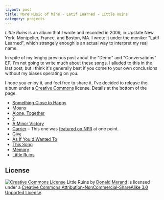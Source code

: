 ```yaml
---
layout: post
title: More Music of Mine - Latif Learned - Little Ruins
category: projects
---
```


*Little Ruins* is an album that I wrote and recorded in 2006, in Upstate New York, Montpelier, France, and Boston, MA. I wrote it under the moniker "Latif Learned", which strangely enough is an actual way to interpret my real name.

In spite of my lenghy previous post about the "Demo" and "Conversations" EP, I'm not going to write much about these songs. I alluded to this in the last post, but I think it's generally best if you come to your own conclusions without my biases operating on you.

I hope you enjoy it, and feel free to share it. I've decided to release the album under a [Creative Commons](http://creativecommons.org) license. Details at the bottom of the page.


- [Something Close to Happy](http://embed.donaldmerand.com/1342710016/01-Something-Close-to-Happy.mp3)
- [Moans](http://embed.donaldmerand.com/1342709986/02-Moans.mp3)
- [Alone, Together](http://embed.donaldmerand.com/1342710342/03-Alone-Together.mp3)
- [?](http://embed.donaldmerand.com/1342710396/04-QuestionMark.mp3)
- [A Minor Victory](http://embed.donaldmerand.com/1342710466/05-A-Minor-Victory.mp3)
- [Carrier](http://embed.donaldmerand.com/1342710543/06-Carrier.mp3) – This one was [featured on NPR](http://www.npr.org/templates/story/story.php?storyId=5298286) at one point.
- [Give](http://embed.donaldmerand.com/1342710671/07-Give.mp3)
- [As If You'd Wanted To](http://embed.donaldmerand.com/1342710725/08-As-if-You'd-Wanted-to.mp3)
- [This Song](http://embed.donaldmerand.com/1342710991/09-This-Song.mp3)
- [Memory](http://embed.donaldmerand.com/1342712345/10-Memory.mp3)
- [Little Ruins](http://embed.donaldmerand.com/1342711871/11-Little-Ruins.mp3)



License
-------

<a rel="license" href="http://creativecommons.org/licenses/by-nc-sa/3.0/deed.en_US"><img alt="Creative Commons License" src="http://i.creativecommons.org/l/by-nc-sa/3.0/88x31.png" class="left pad-right"></a>
Little Ruins by <a xmlns:cc="http://creativecommons.org/ns#" href="http://donaldmerand.com" property="cc:attributionName" rel="cc:attributionURL">Donald Merand</a> is licensed under a <a rel="license" href="http://creativecommons.org/licenses/by-nc-sa/3.0/deed.en_US">Creative Commons Attribution-NonCommercial-ShareAlike 3.0 Unported License</a>.
